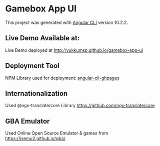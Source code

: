 # Gamebox App UI
This project was generated with [Angular CLI](https://github.com/angular/angular-cli) version 10.2.2.

<!-- [![Open in Gitpod](https://gitpod.io/button/open-in-gitpod.svg)](https://gitpod.io/#https://github.com/vukkumsp/gamebox-app-ui) -->

## Live Demo Available at:
Live Demo deployed at http://vukkumsp.github.io/gamebox-app-ui

## Deployment Tool
NPM Library used for deployment: [angular-cli-ghpages](https://www.npmjs.com/package/angular-cli-ghpages)

## Internationalization

Used @ngx-translate/core Library
https://github.com/ngx-translate/core 

## GBA Emulator

Used Online Open Source Emulator & games from https://jsemu2.github.io/gba/
